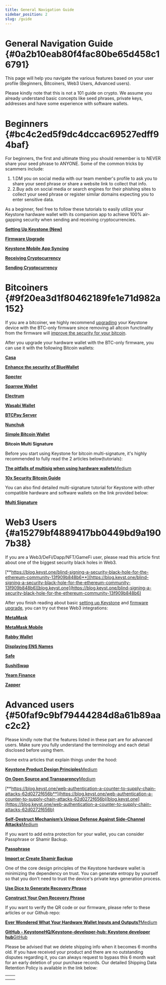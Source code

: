 ```yaml
---
title: General Navigation Guide
sidebar_position: 2
slug: /guide
---
```




# **General Navigation Guide** {#0a2b10eab80f4fac80be65d458c16791}


This page will help you navigate the various features based on your user profile (Beginners, Bitcoiners, Web3 Users, Advanced users).


Please kindly note that this is not a 101 guide on crypto. We assume you already understand basic concepts like seed phrases, private keys, addresses and have some experience with software wallets.


# **Beginners** {#bc4c2ed5f9dc4dccac69527edff94baf}


For beginners, the first and ultimate thing you should remember is to NEVER share your seed phrase to ANYONE. Some of the common tricks by scammers include:


1. 1.DM you on social media with our team member's profile to ask you to share your seed phrase or share a  website link to collect that info.
2. 2.Buy ads on social media or search engines for their phishing sites to collect your seed phrase or register similar domains expecting you to enter sensitive data.


As a beginner, feel free to follow these tutorials to easily utilize your Keystone hardware wallet with its companion app to achieve 100% air-gapping security when sending and receiving cryptocurrencies.


[**Setting Up Keystone (New)**](https://support.keyst.one/getting-started/setting-up-keystone-new)


[**Firmware Upgrade**](https://support.keyst.one/getting-started/firmware-upgrading)


[**Keystone Mobile App Syncing**](https://support.keyst.one/getting-started/syncing-with-the-keystone-vault-mobile-app)


[**Receiving Cryptocurrency**](https://support.keyst.one/getting-started/receiving-cryptocurrency)


[**Sending Cryptocurrency**](https://support.keyst.one/getting-started/sending-cryptocurrency)


# **Bitcoiners** {#9f20ea3d1f80462189fe1e71d982a152}


If you are a bitcoiner, we highly recommend [upgrading](https://support.keyst.one/getting-started/firmware-upgrading) your Keystone device with the BTC-only firmware since removing all altcoin functinality from the firmware will [improve the security for your bitcoin](https://twitter.com/the_charlatan_/status/1331248010672693251).


After you upgrade your hardware wallet with the BTC-only firmware, you can use it with the following Bitcoin wallets:


[**Casa**](https://support.keyst.one/3rd-party-wallets/bitcoin-wallets/casa)


[**Enhance the security of BlueWallet**](https://support.keyst.one/3rd-party-wallets/bitcoin-wallets/bluewallet)


[**Specter**](https://support.keyst.one/3rd-party-wallets/bitcoin-wallets/specter)


[**Sparrow Wallet**](https://support.keyst.one/3rd-party-wallets/bitcoin-wallets/sparrow)


[**Electrum**](https://support.keyst.one/3rd-party-wallets/bitcoin-wallets/electrum)


[**Wasabi Wallet**](https://support.keyst.one/3rd-party-wallets/bitcoin-wallets/wasabi)


[**BTCPay Server**](https://support.keyst.one/3rd-party-wallets/bitcoin-wallets/btcpayserver)


[**Nunchuk**](https://support.keyst.one/3rd-party-wallets/bitcoin-wallets/nunchuk)


[**Simple Bitcoin Wallet**](https://support.keyst.one/3rd-party-wallets/bitcoin-wallets/simple-bitcoin-wallet)


**Bitcoin Multi Signature**


Before you start using Keystone for bitcoin multi-signature, it's highly recommended to fully read the 2 articles below(tutorials):


[**The pitfalls of multisig when using hardware wallets**](https://medium.com/shiftcrypto/the-pitfalls-of-multisig-when-using-hardware-wallets-9b0e98e4c19c)[Medium](https://medium.com/shiftcrypto/the-pitfalls-of-multisig-when-using-hardware-wallets-9b0e98e4c19c)


[**10x Security Bitcoin Guide**](https://btcguide.github.io/)


You can also find detailed multi-signature tutorial for Keystone with other compatible hardware and software wallets on the link provided below:


[**Multi Signature**](https://support.keyst.one/advanced-features/multi-signature)


# **Web3 Users** {#a15279bf4889417bb0449bd9a1907b38}


If you are a Web3/DeFi/Dapp/NFT/GameFi user, please read this article first about one of the biggest security black holes in Web3.


[**https://blog.keyst.one/blind-signing-a-security-black-hole-for-the-ethereum-community-13f909b848b6**](https://blog.keyst.one/blind-signing-a-security-black-hole-for-the-ethereum-community-13f909b848b6)[blog.keyst.one](https://blog.keyst.one/blind-signing-a-security-black-hole-for-the-ethereum-community-13f909b848b6)


After you finish reading about basic [setting up Keystone](https://support.keyst.one/getting-started/setting-up-keystone-in-5-steps) and [firmware upgrade](https://support.keyst.one/getting-started/firmware-upgrading), you can try out these Web3 integrations:


[**MetaMask**](https://support.keyst.one/3rd-party-wallets/eth-and-web3-wallets-keystone/bind-metamask-with-keystone)


[**MetaMask Mobile**](https://support.keyst.one/3rd-party-wallets/eth-and-web3-wallets-keystone/metamask-mobile)


[**Rabby Wallet**](https://support.keyst.one/3rd-party-wallets/eth-and-web3-wallets-keystone/rabby-wallet)


[**Displaying ENS Names**](https://support.keyst.one/advanced-features/displaying-ens-names)


[**Safe**](https://support.keyst.one/3rd-party-wallets/defi-dapp-with-keystone/gnosis-safe)


[**SushiSwap**](https://support.keyst.one/3rd-party-wallets/defi-dapp-with-keystone/how-to-use-sushiswap-defi-with-keystone)


[**Yearn Finance**](https://support.keyst.one/3rd-party-wallets/defi-dapp-with-keystone/yearn-finance)


[**Zapper**](https://support.keyst.one/3rd-party-wallets/defi-dapp-with-keystone/zapper)


# **Advanced users** {#50faf9c9bf79444284d8a61b89aac2c2}


Please kindly note that the features listed in these part are for advanced users. Make sure you fully understand the terminology and each detail disclosed before using them.


Some extra articles that explain things under the hood:


[**Keystone Product Design Principles**](https://blog.keyst.one/keystone-product-design-principles-cd833bc11125)[Medium](https://blog.keyst.one/keystone-product-design-principles-cd833bc11125)


[**On Open Source and Transparency**](https://blog.keyst.one/on-open-source-and-transparency-ba37fa1c1e8c)[Medium](https://blog.keyst.one/on-open-source-and-transparency-ba37fa1c1e8c)


[**https://blog.keyst.one/web-authentication-a-counter-to-supply-chain-attacks-62d0272f656b**](https://blog.keyst.one/web-authentication-a-counter-to-supply-chain-attacks-62d0272f656b)[blog.keyst.one](https://blog.keyst.one/web-authentication-a-counter-to-supply-chain-attacks-62d0272f656b)


[**Self-Destruct Mechanism’s Unique Defense Against Side-Channel Attacks**](https://blog.keyst.one/self-destruct-mechanisms-unique-defense-against-side-channel-attacks-4cfea3d4eff1)[Medium](https://blog.keyst.one/self-destruct-mechanisms-unique-defense-against-side-channel-attacks-4cfea3d4eff1)


If you want to add extra protection for your wallet, you can consider Passphrase or Shamir Backup.


[**Passphrase**](https://support.keyst.one/advanced-features/passphrase)


[**Import or Create Shamir Backup**](https://support.keyst.one/advanced-features/recovery-phrase/import-or-create-shamir-backup)


One of the core design principles of the Keystone hardware wallet is minimizing the dependency on trust. You can generate entropy by yourself so that you don't need to trust the device's private keys generation process.


[**Use Dice to Generate Recovery Phrase**](https://support.keyst.one/advanced-features/recovery-phrase/use-dice-to-generate-recovery-phrase)


[**Construct Your Own Recovery Phrase**](https://support.keyst.one/advanced-features/recovery-phrase/construct-own-recovery-phrase)


If you want to verify the QR code or our firmware, please refer to these articles or our Github repo:


[**Ever Wondered What Your Hardware Wallet Inputs and Outputs?**](https://blog.keyst.one/ever-wondered-what-your-hardware-wallet-inputs-and-outputs-9b33b4cedafd)[Medium](https://blog.keyst.one/ever-wondered-what-your-hardware-wallet-inputs-and-outputs-9b33b4cedafd)


[**GitHub - KeystoneHQ/Keystone-developer-hub: Keystone developer hub**](https://github.com/KeystoneHQ/Keystone-developer-hub)[GitHub](https://github.com/KeystoneHQ/Keystone-developer-hub)


Please be advised that we delete shipping info when it becomes 6 months old. If you have received your product and there are no outstanding disputes regarding it, you can always request to bypass this 6 month wait for an early deletion of your purchase records. Our detailed Shipping Data Retention Policy is available in the link below:


|   |   |
| - | - |
|   |   |
|   |   |

